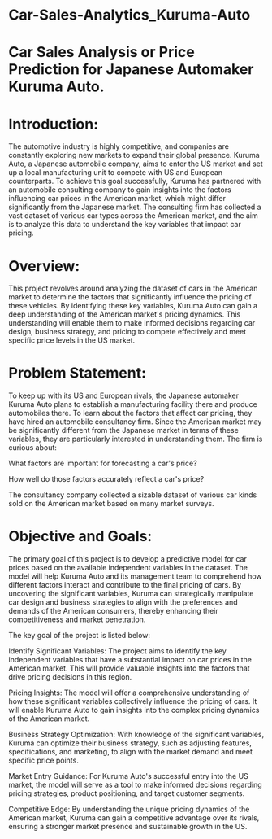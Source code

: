 # Car-Sales-Analytics_Kuruma-Auto
# Car Sales Analysis or Price Prediction for Japanese Automaker Kuruma Auto.
# Introduction:
The automotive industry is highly competitive, and companies are constantly exploring new markets to expand their global presence. Kuruma Auto, a Japanese automobile company, aims to enter the US market and set up a local manufacturing unit to compete with US and European counterparts. To achieve this goal successfully, Kuruma has partnered with an automobile consulting company to gain insights into the factors influencing car prices in the American market, which might differ significantly from the Japanese market. The consulting firm has collected a vast dataset of various car types across the American market, and the aim is to analyze this data to understand the key variables that impact car pricing. 
# Overview:
This project revolves around analyzing the dataset of cars in the American market to determine the factors that significantly influence the pricing of these vehicles. By identifying these key variables, Kuruma Auto can gain a deep understanding of the American market's pricing dynamics. This understanding will enable them to make informed decisions regarding car design, business strategy, and pricing to compete effectively and meet specific price levels in the US market.
# Problem Statement:
To keep up with its US and European rivals, the Japanese automaker Kuruma Auto plans to establish a manufacturing facility there and produce automobiles there. 
To learn about the factors that affect car pricing, they have hired an automobile consultancy firm. Since the American market may be significantly different from the Japanese market in terms of these variables, they are particularly interested in understanding them. The firm is curious about: 

What factors are important for forecasting a car's price?  

How well do those factors accurately reflect a car's price? 

The consultancy company collected a sizable dataset of various car kinds sold on the American market based on many market surveys. 
# Objective and Goals:
The primary goal of this project is to develop a predictive model for car prices based on the available independent variables in the dataset. The model will help Kuruma Auto and its management team to comprehend how different factors interact and contribute to the final pricing of cars. By uncovering the significant variables, Kuruma can strategically manipulate car design and business strategies to align with the preferences and demands of the American consumers, thereby enhancing their competitiveness and market penetration. 

 

The key goal of the project is listed below: 

Identify Significant Variables: The project aims to identify the key independent variables that have a substantial impact on car prices in the American market. This will provide valuable insights into the factors that drive pricing decisions in this region. 

Pricing Insights: The model will offer a comprehensive understanding of how these significant variables collectively influence the pricing of cars. It will enable Kuruma Auto to gain insights into the complex pricing dynamics of the American market. 

Business Strategy Optimization: With knowledge of the significant variables, Kuruma can optimize their business strategy, such as adjusting features, specifications, and marketing, to align with the market demand and meet specific price points. 

Market Entry Guidance: For Kuruma Auto's successful entry into the US market, the model will serve as a tool to make informed decisions regarding pricing strategies, product positioning, and target customer segments. 

Competitive Edge: By understanding the unique pricing dynamics of the American market, Kuruma can gain a competitive advantage over its rivals, ensuring a stronger market presence and sustainable growth in the US. 
